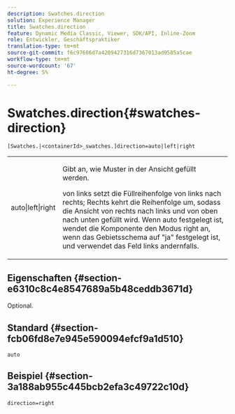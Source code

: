 ```yaml
---
description: Swatches.direction
solution: Experience Manager
title: Swatches.direction
feature: Dynamic Media Classic, Viewer, SDK/API, Inline-Zoom
role: Entwickler, Geschäftspraktiker
translation-type: tm+mt
source-git-commit: f6c97606d7a4209427316d7367013ad9585a5cae
workflow-type: tm+mt
source-wordcount: '67'
ht-degree: 5%

---
```



# Swatches.direction{#swatches-direction}

`[Swatches.|<containerId>_swatches.]direction=auto|left|right`

<table id="table_8DA8AC17A6FB4EC09DC9384B812D841C"> 
 <tbody> 
  <tr> 
   <td colname="col1"> <p> <span class="codeph"> auto|left|right  </span> </p> </td> 
   <td colname="col2"> <p> Gibt an, wie Muster in der Ansicht gefüllt werden. </p> <p> <span class="codeph"> von links  </span> setzt die Füllreihenfolge von links nach rechts;  <span class="codeph"> Rechts  </span> kehrt die Reihenfolge um, sodass die Ansicht von rechts nach links und von oben nach unten gefüllt wird. Wenn <span class="codeph"> auto </span> festgelegt ist, wendet die Komponente den Modus right an, wenn das Gebietsschema auf <span class="codeph"> "ja" </span> festgelegt ist, und verwendet das Feld links andernfalls. </p> </td> 
  </tr> 
 </tbody> 
</table>

## Eigenschaften {#section-e6310c8c4e8547689a5b48ceddb3671d}

Optional.

## Standard {#section-fcb06fd8e7e945e590094efcf9a1d510}

`auto`

## Beispiel {#section-3a188ab955c445bcb2efa3c49722c10d}

`direction=right`
